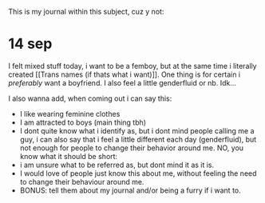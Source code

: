 This is my journal within this subject, cuz y not:
# 14 sep
I felt mixed stuff today, i want to be a femboy, but at the same time i literally created [[Trans names (if thats what i want)]]. One thing is for certain i *preferably* want a boyfriend. I also feel a little genderfluid or nb. Idk...

I also wanna add, when coming out i can say this:
- I like wearing feminine clothes
- I am attracted to boys (main thing tbh)
- I dont quite know what i identify as, but i dont mind people calling me a guy, i can also say that i feel a little different each day (genderfluid), but not enough for people to change their behavior around me. NO, you know what it should be short:
- i am unsure what to be referred as, but dont mind it as it is.
- I would love of people just know this about me, without feeling the need to change their behaviour around me.
- BONUS: tell them about my journal and/or being a furry if i want to.